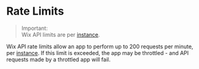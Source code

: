 # Rate Limits  


> Important:  
Wix API limits are per [instance](https://devforum.wix.com/en/article/identifying-your-users).

Wix API rate limits allow an app to perform up to 200 requests per minute, per [instance](https://devforum.wix.com/en/article/identifying-your-users). 
If this limit is exceeded, the app may be throttled - and API requests made by a throttled app will fail.
